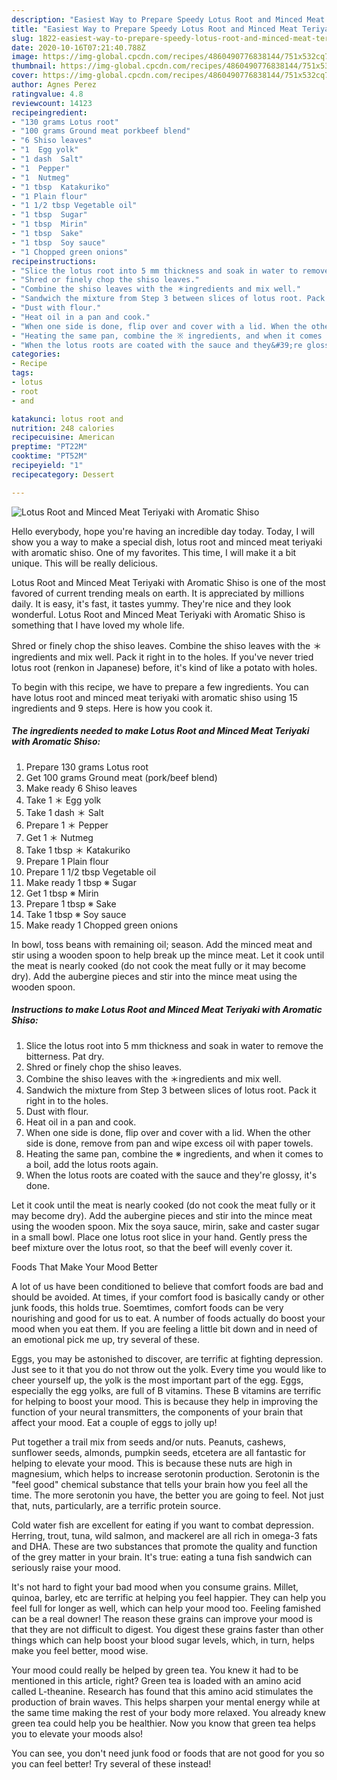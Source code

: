 ```yaml
---
description: "Easiest Way to Prepare Speedy Lotus Root and Minced Meat Teriyaki with Aromatic Shiso"
title: "Easiest Way to Prepare Speedy Lotus Root and Minced Meat Teriyaki with Aromatic Shiso"
slug: 1822-easiest-way-to-prepare-speedy-lotus-root-and-minced-meat-teriyaki-with-aromatic-shiso
date: 2020-10-16T07:21:40.788Z
image: https://img-global.cpcdn.com/recipes/4860490776838144/751x532cq70/lotus-root-and-minced-meat-teriyaki-with-aromatic-shiso-recipe-main-photo.jpg
thumbnail: https://img-global.cpcdn.com/recipes/4860490776838144/751x532cq70/lotus-root-and-minced-meat-teriyaki-with-aromatic-shiso-recipe-main-photo.jpg
cover: https://img-global.cpcdn.com/recipes/4860490776838144/751x532cq70/lotus-root-and-minced-meat-teriyaki-with-aromatic-shiso-recipe-main-photo.jpg
author: Agnes Perez
ratingvalue: 4.8
reviewcount: 14123
recipeingredient:
- "130 grams Lotus root"
- "100 grams Ground meat porkbeef blend"
- "6 Shiso leaves"
- "1  Egg yolk"
- "1 dash  Salt"
- "1  Pepper"
- "1  Nutmeg"
- "1 tbsp  Katakuriko"
- "1 Plain flour"
- "1 1/2 tbsp Vegetable oil"
- "1 tbsp  Sugar"
- "1 tbsp  Mirin"
- "1 tbsp  Sake"
- "1 tbsp  Soy sauce"
- "1 Chopped green onions"
recipeinstructions:
- "Slice the lotus root into 5 mm thickness and soak in water to remove the bitterness. Pat dry."
- "Shred or finely chop the shiso leaves."
- "Combine the shiso leaves with the ＊ingredients and mix well."
- "Sandwich the mixture from Step 3 between slices of lotus root. Pack it right in to the holes."
- "Dust with flour."
- "Heat oil in a pan and cook."
- "When one side is done, flip over and cover with a lid. When the other side is done, remove from pan and wipe excess oil with paper towels."
- "Heating the same pan, combine the ※ ingredients, and when it comes to a boil, add the lotus roots again."
- "When the lotus roots are coated with the sauce and they&#39;re glossy, it&#39;s done."
categories:
- Recipe
tags:
- lotus
- root
- and

katakunci: lotus root and 
nutrition: 248 calories
recipecuisine: American
preptime: "PT22M"
cooktime: "PT52M"
recipeyield: "1"
recipecategory: Dessert

---
```



![Lotus Root and Minced Meat Teriyaki with Aromatic Shiso](https://img-global.cpcdn.com/recipes/4860490776838144/751x532cq70/lotus-root-and-minced-meat-teriyaki-with-aromatic-shiso-recipe-main-photo.jpg)

Hello everybody, hope you're having an incredible day today. Today, I will show you a way to make a special dish, lotus root and minced meat teriyaki with aromatic shiso. One of my favorites. This time, I will make it a bit unique. This will be really delicious.

Lotus Root and Minced Meat Teriyaki with Aromatic Shiso is one of the most favored of current trending meals on earth. It is appreciated by millions daily. It is easy, it's fast, it tastes yummy. They're nice and they look wonderful. Lotus Root and Minced Meat Teriyaki with Aromatic Shiso is something that I have loved my whole life.

Shred or finely chop the shiso leaves. Combine the shiso leaves with the ＊ingredients and mix well. Pack it right in to the holes. If you&#39;ve never tried lotus root (renkon in Japanese) before, it&#39;s kind of like a potato with holes.


To begin with this recipe, we have to prepare a few ingredients. You can have lotus root and minced meat teriyaki with aromatic shiso using 15 ingredients and 9 steps. Here is how you cook it.

<!--inarticleads1-->

##### The ingredients needed to make Lotus Root and Minced Meat Teriyaki with Aromatic Shiso:

1. Prepare 130 grams Lotus root
1. Get 100 grams Ground meat (pork/beef blend)
1. Make ready 6 Shiso leaves
1. Take 1 ＊ Egg yolk
1. Take 1 dash ＊ Salt
1. Prepare 1 ＊ Pepper
1. Get 1 ＊ Nutmeg
1. Take 1 tbsp ＊ Katakuriko
1. Prepare 1 Plain flour
1. Prepare 1 1/2 tbsp Vegetable oil
1. Make ready 1 tbsp ※ Sugar
1. Get 1 tbsp ※ Mirin
1. Prepare 1 tbsp ※ Sake
1. Take 1 tbsp ※ Soy sauce
1. Make ready 1 Chopped green onions


In bowl, toss beans with remaining oil; season. Add the minced meat and stir using a wooden spoon to help break up the mince meat. Let it cook until the meat is nearly cooked (do not cook the meat fully or it may become dry). Add the aubergine pieces and stir into the mince meat using the wooden spoon. 

<!--inarticleads2-->

##### Instructions to make Lotus Root and Minced Meat Teriyaki with Aromatic Shiso:

1. Slice the lotus root into 5 mm thickness and soak in water to remove the bitterness. Pat dry.
1. Shred or finely chop the shiso leaves.
1. Combine the shiso leaves with the ＊ingredients and mix well.
1. Sandwich the mixture from Step 3 between slices of lotus root. Pack it right in to the holes.
1. Dust with flour.
1. Heat oil in a pan and cook.
1. When one side is done, flip over and cover with a lid. When the other side is done, remove from pan and wipe excess oil with paper towels.
1. Heating the same pan, combine the ※ ingredients, and when it comes to a boil, add the lotus roots again.
1. When the lotus roots are coated with the sauce and they&#39;re glossy, it&#39;s done.


Let it cook until the meat is nearly cooked (do not cook the meat fully or it may become dry). Add the aubergine pieces and stir into the mince meat using the wooden spoon. Mix the soya sauce, mirin, sake and caster sugar in a small bowl. Place one lotus root slice in your hand. Gently press the beef mixture over the lotus root, so that the beef will evenly cover it. 

Foods That Make Your Mood Better


A lot of us have been conditioned to believe that comfort foods are bad and should be avoided. At times, if your comfort food is basically candy or other junk foods, this holds true. Soemtimes, comfort foods can be very nourishing and good for us to eat. A number of foods actually do boost your mood when you eat them. If you are feeling a little bit down and in need of an emotional pick me up, try several of these.

Eggs, you may be astonished to discover, are terrific at fighting depression. Just see to it that you do not throw out the yolk. Every time you would like to cheer yourself up, the yolk is the most important part of the egg. Eggs, especially the egg yolks, are full of B vitamins. These B vitamins are terrific for helping to boost your mood. This is because they help in improving the function of your neural transmitters, the components of your brain that affect your mood. Eat a couple of eggs to jolly up!

Put together a trail mix from seeds and/or nuts. Peanuts, cashews, sunflower seeds, almonds, pumpkin seeds, etcetera are all fantastic for helping to elevate your mood. This is because these nuts are high in magnesium, which helps to increase serotonin production. Serotonin is the "feel good" chemical substance that tells your brain how you feel all the time. The more serotonin you have, the better you are going to feel. Not just that, nuts, particularly, are a terrific protein source.

Cold water fish are excellent for eating if you want to combat depression. Herring, trout, tuna, wild salmon, and mackerel are all rich in omega-3 fats and DHA. These are two substances that promote the quality and function of the grey matter in your brain. It's true: eating a tuna fish sandwich can seriously raise your mood. 

It's not hard to fight your bad mood when you consume grains. Millet, quinoa, barley, etc are terrific at helping you feel happier. They can help you feel full for longer as well, which can help your mood too. Feeling famished can be a real downer! The reason these grains can improve your mood is that they are not difficult to digest. You digest these grains faster than other things which can help boost your blood sugar levels, which, in turn, helps make you feel better, mood wise.

Your mood could really be helped by green tea. You knew it had to be mentioned in this article, right? Green tea is loaded with an amino acid called L-theanine. Research has found that this amino acid stimulates the production of brain waves. This helps sharpen your mental energy while at the same time making the rest of your body more relaxed. You already knew green tea could help you be healthier. Now you know that green tea helps you to elevate your moods also!

You can see, you don't need junk food or foods that are not good for you so you can feel better! Try several of these instead!

